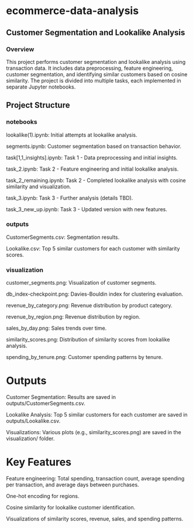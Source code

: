 # ecommerce-data-analysis
## Customer Segmentation and Lookalike Analysis
### Overview
This project performs customer segmentation and lookalike analysis using transaction data. It includes data preprocessing, feature engineering, customer segmentation, and identifying similar customers based on cosine similarity. The project is divided into multiple tasks, each implemented in separate Jupyter notebooks.
## Project Structure

### notebooks

lookalike(1).ipynb: Initial attempts at lookalike analysis.

segments.ipynb: Customer segmentation based on transaction behavior.


task[1,1_insights].ipynb: Task 1 - Data preprocessing and initial insights.


task_2.ipynb: Task 2 - Feature engineering and initial lookalike analysis.


task_2_remaining.ipynb: Task 2 - Completed lookalike analysis with cosine similarity and visualization.


task_3.ipynb: Task 3 - Further analysis (details TBD).

task_3_new_up.ipynb: Task 3 - Updated version with new features.


### outputs

CustomerSegments.csv: Segmentation results.



Lookalike.csv: Top 5 similar customers for each customer with similarity scores.


### visualization

customer_segments.png: Visualization of customer segments.


db_index-checkpoint.png: Davies-Bouldin index for clustering evaluation.


revenue_by_category.png: Revenue distribution by product category.


revenue_by_region.png: Revenue distribution by region.


sales_by_day.png: Sales trends over time.


similarity_scores.png: Distribution of similarity scores from lookalike analysis.


spending_by_tenure.png: Customer spending patterns by tenure.







# Outputs



Customer Segmentation: Results are saved in outputs/CustomerSegments.csv.


Lookalike Analysis: Top 5 similar customers for each customer are saved in outputs/Lookalike.csv.


Visualizations: Various plots (e.g., similarity_scores.png) are saved in the visualization/ folder.



# Key Features

Feature engineering: Total spending, transaction count, average spending per transaction, and average days between purchases.





One-hot encoding for regions.


Cosine similarity for lookalike customer identification.


Visualizations of similarity scores, revenue, sales, and spending patterns.




